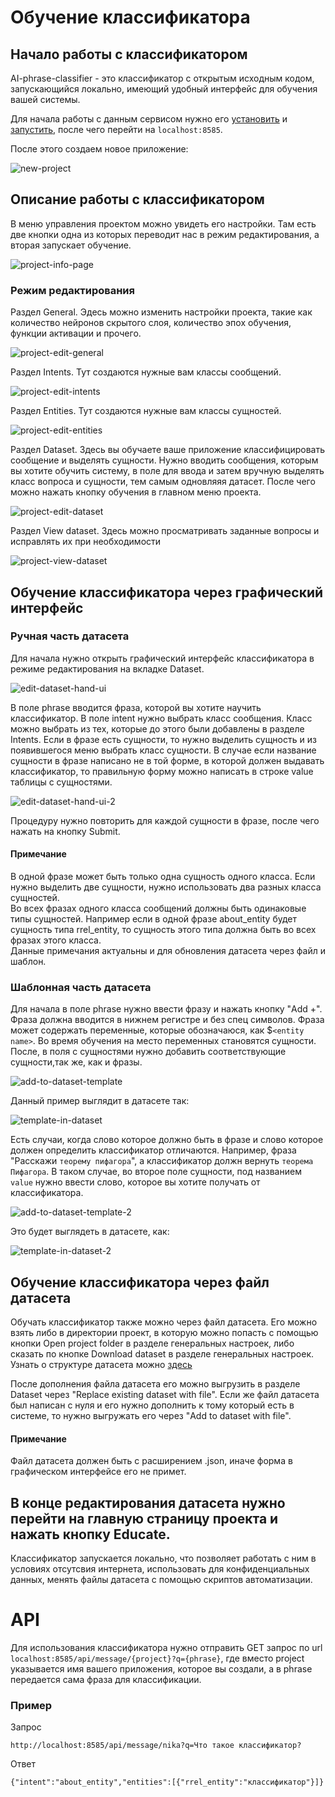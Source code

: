 # Обучение классификатора

## Начало работы с классификатором
AI-phrase-classifier - это классификатор с открытым исходным кодом, запускающийся локально, имеющий удобный интерфейс для обучения вашей системы.

Для начала работы с данным сервисом нужно его [установить](https://github.com/kretoffer/AI-phrase-classifier?tab=readme-ov-file#installation) и [запустить](https://github.com/kretoffer/AI-phrase-classifier?tab=readme-ov-file#usage), после чего перейти на `localhost:8585`.

После этого создаем новое приложение:

![new-project](./images/new-project.png)

## Описание работы с классификатором

В меню управления проектом можно увидеть его настройки. Там есть две кнопки одна из которых переводит нас в режим редактирования, а вторая запускает обучение.

![project-info-page](./images/project-info-page.png)


### Режим редактирования
Раздел General. Эдесь можно изменить настройки проекта, такие как количество нейронов скрытого слоя, количество эпох обучения, функции активации и прочего.

![project-edit-general](./images/project-edit-general.png)

Раздел Intents. Тут создаются нужные вам классы сообщений.

![project-edit-intents](./images/project-edit-intents.png)

Раздел Entities. Тут создаются нужные вам классы сущностей.

![project-edit-entities](./images/project-edit-entities.png)

Раздел Dataset. Здесь вы обучаете ваше приложение классифицировать сообщение и выделять сущности. Нужно вводить сообщения, которым вы хотите обучить систему, в поле для ввода и затем вручную выделять класс вопроса и сущности, тем самым одновляяя датасет. После чего можно нажать кнопку обучения в главном меню проекта.

![project-edit-dataset](./images/project-edit-dataset.png)

Раздел View dataset. Здесь можно просматривать заданные вопросы и исправлять их при необходимости

![project-view-dataset](./images/project-view-dataset.png)

## Обучение классификатора через графический интерфейс
### Ручная часть датасета
Для начала нужно открыть графический интерфейс классификатора в режиме редактирования на вкладке Dataset.

![edit-dataset-hand-ui](./images/edit-dataset-hand-ui.png)

В поле phrase вводится фраза, которой вы хотите научить классификатор. В поле intent нужно выбрать класс сообщения. Класс можно выбрать из тех, которые до этого были добавлены в разделе Intents. Если в фразе есть сущности, то нужно выделить сущность и из появившегося меню выбрать класс сущности. В случае если название сущности в фразе написано не в той форме, в которой должен выдавать классификатор, то правильную форму можно написать в строке value таблицы с сущностями.

![edit-dataset-hand-ui-2](./images/edit-dataset-hand-ui-2.png)

Процедуру нужно повторить для каждой сущности в фразе, после чего нажать на кнопку Submit.

#### Примечание
В одной фразе может быть только одна сущность одного класса. Если нужно выделить две сущности, нужно использовать два разных класса сущностей.<br>
Во всех фразах одного класса сообщений должны быть одинаковые типы сущностей. Например если в одной фразе about_entity будет сущность типа rrel_entity, то сущность этого типа должна быть во всех фразах этого класса.<br>
Данные примечания актуальны и для обновления датасета через файл и шаблон.

### Шаблонная часть датасета
Для начала в поле phrase нужно ввести фразу и нажать кнопку "Add +". Фраза должна вводится в нижнем регистре и без спец символов. Фраза может содержать переменные, которые обозначаюся, как $`<entity name>`. Во время обучения на место переменных становятся сущности. После, в поля с сущностями нужно добавить соответствующие сущности,так же, как и фразы.

![add-to-dataset-template](./images/add-to-dataset-template.png)

Данный пример выглядит в датасете так:

![template-in-dataset](./images/template-in-dataset.png)

Есть случаи, когда слово которое должно быть в фразе и слово которое должен определить классификатор отличаются. Например, фраза "Расскажи `теорему пифагора`", а классификатор должн вернуть `теорема Пифагора`. В таком случае, во второе поле сущности, под названием `value` нужно ввести слово, которое вы хотите получать от классификатора.

![add-to-dataset-template-2](./images/add-to-dataset-template-2.png)

Это будет выглядеть в датасете, как:

![template-in-dataset-2](./images/template-in-dataset-2.png)

## Обучение классификатора через файл датасета
Обучать классификатор также можно через файл датасета. Его можно взять либо в директории проект, в которую можно попасть с помощью кнопки Open project folder в разделе генеральных настроек, либо сказать по кнопке Download dataset в разделе генеральных настроек. Узнать о структуре датасета можно [здесь](https://github.com/kretoffer/AI-phrase-classifier/tree/main/docs/dataset.ru.md)

После дополнения файла датасета его можно выгрузить в разделе Dataset через "Replace existing dataset with file". Если же файл датасета был написан с нуля и его нужно дополнить к тому который есть в системе, то нужно выгружать его через "Add to dataset with file". 

#### Примечание
Файл датасета должен быть с расширением .json, иначе форма в графическом интерфейсе его не примет.

## В конце редактирования датасета нужно перейти на главную страницу проекта и нажать кнопку Educate.

Классификатор запускается локально, что позволяет работать с ним в условиях отсутсвия интернета, использовать для конфиденциальных данных, менять файлы датасета с помощью скриптов автоматизации.

# API
Для использования классификатора нужно отправить GET запрос по url ```localhost:8585/api/message/{project}?q={phrase}```, где вместо project указывается имя вашего приложения, которое вы создали, а в phrase передается сама фраза для классификации.
### Пример
Запрос
```http get
http://localhost:8585/api/message/nika?q=Что такое классификатор?
```
Ответ
```http response
{"intent":"about_entity","entities":[{"rrel_entity":"классификатор"}]}
```